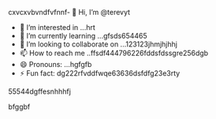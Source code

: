 cxvcxvbvndfvfnnf- 👋 Hi, I’m @terevyt
- 👀 I’m interested in ...hrt
- 🌱 I’m currently learning ...gfsds654465
- 💞️ I’m looking to collaborate on ...123123jhmjhjhhj
- 📫 How to reach me ..ffsdf444796226fddsfdssgre256dgb
- 😄 Pronouns: ...hgfgfb
- ⚡ Fun fact: dg222rfvddfwqe63636dsfdfg23e3rty
<!---4565werasdf4458dfg6262dsfgrerert
terevyt/terevyt is a ✨ special ✨ repository because its `README.md` (this f63ile) appears on your GitHub p58rofigrede.vdsa4745dsgerg
You can click the Preview link to take a look at your changevxxxxs.р123465
--->55544dgffesnhhhfj
bfggbf
